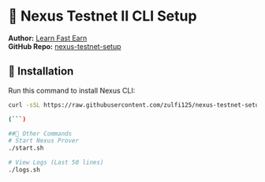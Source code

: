 # 🚀 Nexus Testnet II CLI Setup  
**Author:** [Learn Fast Earn](https://www.youtube.com/@LearnFastEarn2.0)  
**GitHub Repo:** [nexus-testnet-setup](https://github.com/zulfi125/nexus-testnet-setup)  

## 📜 Installation  
Run this command to install Nexus CLI:  
```bash
curl -sSL https://raw.githubusercontent.com/zulfi125/nexus-testnet-setup/main/nexus-setup.sh | bash

(```)

##🔹 Other Commands
# Start Nexus Prover
./start.sh

# View Logs (Last 50 lines)
./logs.sh

